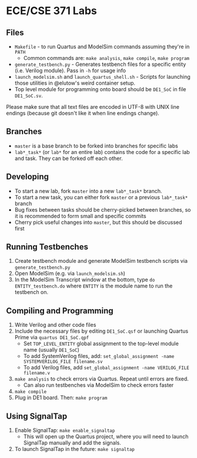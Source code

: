 # ECE/CSE 371 Labs

## Files

* `Makefile` - to run Quartus and ModelSim commands assuming they're in `PATH`
	* Common commands are: `make analysis`, `make compile`, `make program`
* `generate_testbench.py` - Generates testbench files for a specific entity (i.e. Verilog module). Pass in `-h` for usage info
* `launch_modelsim.sh` and `launch_quartus_shell.sh` - Scripts for launching those utilities in @elutow's weird container setup.
* Top level module for programming onto board should be `DE1_SoC` in file `DE1_SoC.sv`.

Please make sure that all text files are encoded in UTF-8 with UNIX line endings (because git doesn't like it when line endings change).

## Branches

* `master` is a base branch to be forked into branches for specific labs
* `lab*_task*` (or `lab*` for an entire lab) contains the code for a specific lab and task. They can be forked off each other.

## Developing

* To start a new lab, fork `master` into a new `lab*_task*` branch.
* To start a new task, you can either fork `master` or a previous `lab*_task*` branch
* Bug fixes between tasks should be cherry-picked between branches, so it is recommended to form small and specific commits
* Cherry pick useful changes into `master`, but this should be discussed first

## Running Testbenches

1. Create testbench module and generate ModelSim testbench scripts via `generate_testbench.py`
2. Open ModelSim (e.g. via `launch_modelsim.sh`)
3. In the ModelSim Transcript window at the bottom, type `do ENTITY_testbench.do` where `ENTITY` is the module name to run the testbench on.

## Compiling and Programming

1. Write Verilog and other code files
2. Include the necessary files by editing `DE1_SoC.qsf` or launching Quartus Prime via `quartus DE1_SoC.qpf`
	* Set `TOP_LEVEL_ENTITY` global assignment to the top-level module name (usually `DE1_SoC`)
	* To add SystemVerilog files, add: `set_global_assignment -name SYSTEMVERILOG_FILE filename.sv`
	* To add Verilog files, add `set_global_assignment -name VERILOG_FILE filename.v`
3. `make analysis` to check errors via Quartus. Repeat until errors are fixed.
	* Can also run testbenches via ModelSim to check errors faster
4. `make compile`
5. Plug in DE1 board. Then: `make program`

## Using SignalTap

1. Enable SignalTap: `make enable_signaltap`
	* This will open up the Quartus project, where you will need to launch SignalTap manually and add the signals.
2. To launch SignalTap in the future: `make signaltap`
